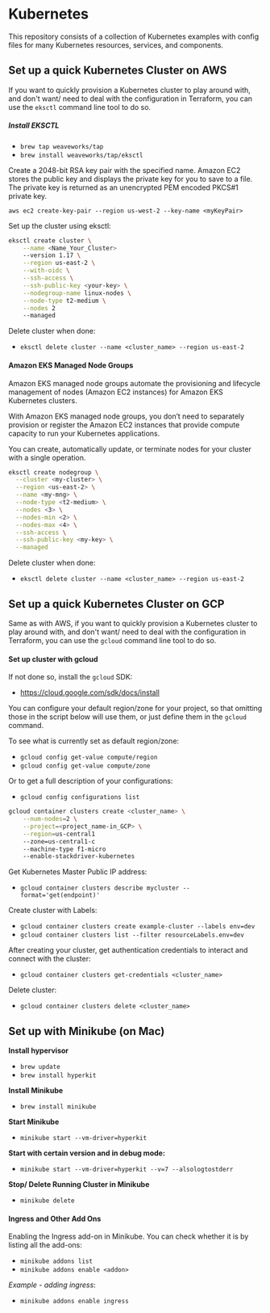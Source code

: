 # Kubernetes

This repository consists of a collection of Kubernetes examples with config files for many Kubernetes resources, services, and components.

## Set up a quick Kubernetes Cluster on AWS

If you want to quickly provision a Kubernetes cluster to play around with, and don't want/ need to deal with the configuration in Terraform, you can use the `eksctl` command line tool to do so.

##### Install EKSCTL
* `brew tap weaveworks/tap`
* `brew install weaveworks/tap/eksctl`

Create a 2048-bit RSA key pair with the specified name. Amazon EC2 stores the public key and displays the private key for you to save to a file. The private key is returned as an unencrypted PEM encoded PKCS#1 private key.

`aws ec2 create-key-pair --region us-west-2 --key-name <myKeyPair>`

Set up the cluster using eksctl:

```sh
eksctl create cluster \
    --name <Name_Your_Cluster>
    --version 1.17 \
    --region us-east-2 \
    --with-oidc \
    --ssh-access \
    --ssh-public-key <your-key> \
    --nodegroup-name linux-nodes \
    --node-type t2-medium \
    --nodes 2
    --managed
```

Delete cluster when done:
* `eksctl delete cluster --name <cluster_name> --region us-east-2`

#### Amazon EKS Managed Node Groups

Amazon EKS managed node groups automate the provisioning and lifecycle management of nodes (Amazon EC2 instances) for Amazon EKS Kubernetes clusters.

With Amazon EKS managed node groups, you don’t need to separately provision or register the Amazon EC2 instances that provide compute capacity to run your Kubernetes applications.

You can create, automatically update, or terminate nodes for your cluster with a single operation.

```sh
eksctl create nodegroup \
  --cluster <my-cluster> \
  --region <us-east-2> \
  --name <my-mng> \
  --node-type <t2-medium> \
  --nodes <3> \
  --nodes-min <2> \
  --nodes-max <4> \
  --ssh-access \
  --ssh-public-key <my-key> \
  --managed
```

Delete cluster when done:
* `eksctl delete cluster --name <cluster_name> --region us-east-2`


## Set up a quick Kubernetes Cluster on GCP

Same as with AWS, if you want to quickly provision a Kubernetes cluster to play around with, and don't want/ need to deal with the configuration in Terraform, you can use the `gcloud` command line tool to do so.

#### Set up cluster with gcloud

If not done so, install the `gcloud` SDK:
* https://cloud.google.com/sdk/docs/install

You can configure your default region/zone for your project, so that omitting those in the script below will use them, or just define them in the `gcloud` command.

To see what is currently set as default region/zone:
* `gcloud config get-value compute/region`
* `gcloud config get-value compute/zone`

Or to get a full description of your configurations:
* `gcloud config configurations list`


```sh
gcloud container clusters create <cluster_name> \
    --num-nodes=2 \
    --project=<project_name-in_GCP> \
    --region=us-central1
    --zone=us-central1-c
    --machine-type f1-micro
    --enable-stackdriver-kubernetes
```

Get Kubernetes Master Public IP address:
* `gcloud container clusters describe mycluster --format='get(endpoint)'`

Create cluster with Labels:

* `gcloud container clusters create example-cluster --labels env=dev`
* `gcloud container clusters list --filter resourceLabels.env=dev`

After creating your cluster, get authentication credentials to interact and connect with the cluster:

* `gcloud container clusters get-credentials <cluster_name>`

Delete cluster:

* `gcloud container clusters delete <cluster_name>`

## Set up with Minikube (on Mac)

**Install hypervisor**
* `brew update`
* `brew install hyperkit`

**Install Minikube**
* `brew install minikube`

**Start Minikube**
* `minikube start --vm-driver=hyperkit`

**Start with certain version and in debug mode:**
* `minikube start --vm-driver=hyperkit --v=7 --alsologtostderr`

**Stop/ Delete Running Cluster in Minikube**
* `minikube delete`


#### Ingress and Other Add Ons

Enabling the Ingress add-on in Minikube. You can check whether it is by listing all the add-ons:

* `minikube addons list`
* `minikube addons enable <addon>`

*Example - adding ingress*:
* `minikube addons enable ingress`
